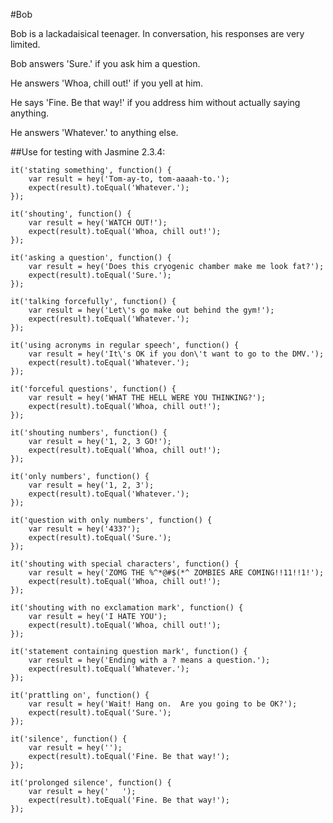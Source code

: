 #Bob

Bob is a lackadaisical teenager. In conversation, his responses are very limited.

Bob answers 'Sure.' if you ask him a question.

He answers 'Whoa, chill out!' if you yell at him.

He says 'Fine. Be that way!' if you address him without actually saying
anything.

He answers 'Whatever.' to anything else.

##Use for testing with Jasmine 2.3.4:


	it('stating something', function() {
		var result = hey('Tom-ay-to, tom-aaaah-to.');
		expect(result).toEqual('Whatever.');
	});

	it('shouting', function() {
		var result = hey('WATCH OUT!');
		expect(result).toEqual('Whoa, chill out!');
	});

	it('asking a question', function() {
		var result = hey('Does this cryogenic chamber make me look fat?');
		expect(result).toEqual('Sure.');
	});

	it('talking forcefully', function() {
		var result = hey('Let\'s go make out behind the gym!');
		expect(result).toEqual('Whatever.');
	});

	it('using acronyms in regular speech', function() {
		var result = hey('It\'s OK if you don\'t want to go to the DMV.');
		expect(result).toEqual('Whatever.');
	});

	it('forceful questions', function() {
		var result = hey('WHAT THE HELL WERE YOU THINKING?');
		expect(result).toEqual('Whoa, chill out!');
	});

	it('shouting numbers', function() {
		var result = hey('1, 2, 3 GO!');
		expect(result).toEqual('Whoa, chill out!');
	});

	it('only numbers', function() {
		var result = hey('1, 2, 3');
		expect(result).toEqual('Whatever.');
	});

	it('question with only numbers', function() {
		var result = hey('433?');
		expect(result).toEqual('Sure.');
	});

	it('shouting with special characters', function() {
		var result = hey('ZOMG THE %^*@#$(*^ ZOMBIES ARE COMING!!11!!1!');
		expect(result).toEqual('Whoa, chill out!');
	});

	it('shouting with no exclamation mark', function() {
		var result = hey('I HATE YOU');
		expect(result).toEqual('Whoa, chill out!');
	});

	it('statement containing question mark', function() {
		var result = hey('Ending with a ? means a question.');
		expect(result).toEqual('Whatever.');
	});

	it('prattling on', function() {
		var result = hey('Wait! Hang on.  Are you going to be OK?');
		expect(result).toEqual('Sure.');
	});

	it('silence', function() {
		var result = hey('');
		expect(result).toEqual('Fine. Be that way!');
	});

	it('prolonged silence', function() {
		var result = hey('   ');
		expect(result).toEqual('Fine. Be that way!');
	});
